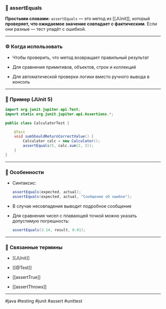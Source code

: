 ### 🧾 **assertEquals**

**Простыми словами:** `assertEquals` — это метод из [[JUnit]], который **проверяет, что ожидаемое значение совпадает с фактическим**. Если они разные — тест упадёт с ошибкой.

---

### ⚙️ **Когда использовать**

- Чтобы проверить, что метод возвращает правильный результат
    
- Для сравнения примитивов, объектов, строк и коллекций
    
- Для автоматической проверки логики вместо ручного вывода в консоль
    

---

### 📌 **Пример (JUnit 5)**

```java
import org.junit.jupiter.api.Test;
import static org.junit.jupiter.api.Assertions.*;

public class CalculatorTest {

    @Test
    void sumShouldReturnCorrectValue() {
        Calculator calc = new Calculator();
        assertEquals(5, calc.sum(2, 3));
    }
}
```

---

### 🧠 **Особенности**

- Синтаксис:
    
    ```java
    assertEquals(expected, actual);
    assertEquals(expected, actual, "Сообщение об ошибке");
    ```
    
- В случае несовпадения выводит подробное сообщение
    
- Для сравнения чисел с плавающей точкой можно указать допустимую погрешность:
    
    ```java
    assertEquals(3.14, result, 0.01);
    ```
    

---

### 🔗 **Связанные термины**

- [[JUnit]]
    
- [[@Test]]
    
- [[assertTrue]]
    
- [[assertThrows]]
    

---

#java #testing #junit #assert #unittest